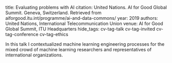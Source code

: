 title: Evaluating problems with AI
citation: United Nations. AI for Good Global Summit. Geneva, Switzerland. Retrieved from aiforgood.itu.int/programme/ai-and-data-commons/
year: 2019
authors: United Nations, International Telecommunication Union
venue: AI for Good Global Summit, ITU Headquarters
hide_tags: cv-tag-talk cv-tag-invited cv-tag-conference cv-tag-ethics

In this talk I contextualized machine learning engineering processes for the mixed crowd of machine learning researchers and representatives of international organizations.
